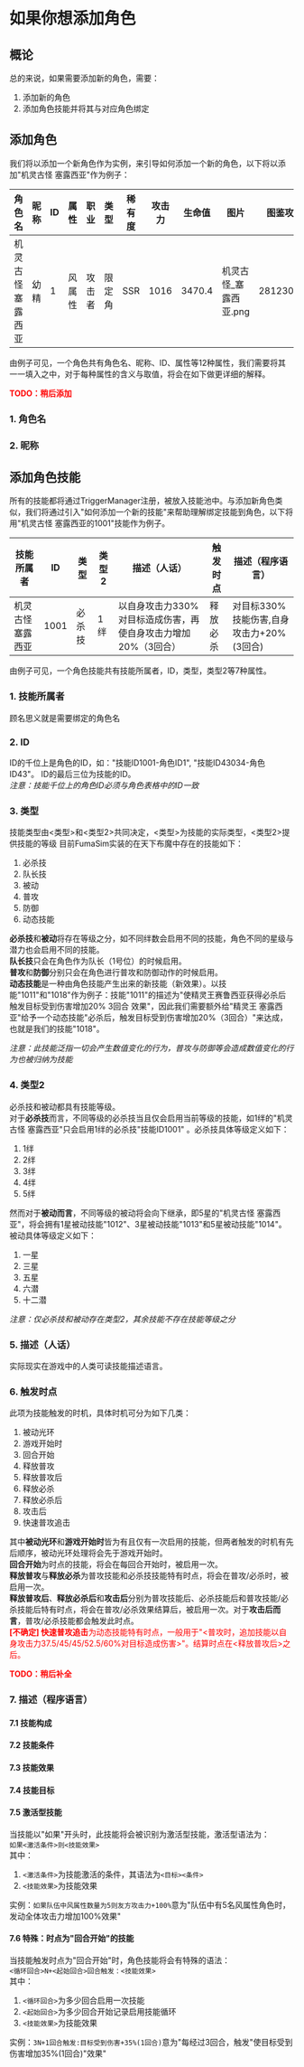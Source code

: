 # 如果你想添加角色
## 概论
总的来说，如果需要添加新的角色，需要：
1. 添加新的角色
2. 添加角色技能并将其与对应角色绑定

## 添加角色
我们将以添加一个新角色作为实例，来引导如何添加一个新的角色，以下将以添加"机灵古怪 塞露西亚"作为例子：

| 角色名 | 昵称 | ID | 属性 | 职业  | 类型  | 稀有度 | 攻击力 | 生命值 | 图片 | 图鉴攻击力 | 图鉴生命力 |
|-----|----|---|---|-----|-----|-----|-----|-----|-------------|-----------|-------------|
| 机灵古怪 塞露西亚 | 幼精 | 1 |风属性| 攻击者 | 限定角 | SSR | 1016 | 3470.4 | 机灵古怪_塞露西亚.png | 281230.3143 | 960611.8926 |

由例子可见，一个角色共有角色名、昵称、ID、属性等12种属性，我们需要将其一一填入之中，对于每种属性的含义与取值，将会在如下做更详细的解释。

<font color='red'>**TODO：稍后添加**</font>
### 1. 角色名
### 2. 昵称

## 添加角色技能
所有的技能都将通过TriggerManager注册，被放入技能池中。与添加新角色类似，我们将通过引入"如何添加一个新的技能"来帮助理解绑定技能到角色，以下将用"机灵古怪 塞露西亚的1001"技能作为例子。

| 技能所属者     | ID   | 类型  | 类型2 | 描述（人话）                              | 触发时点 | 描述（程序语言） |
|-----------|------|-----|----|-------------------------------------|------|----------|
| 机灵古怪 塞露西亚 | 1001 | 必杀技 | 1绊 | 以自身攻击力330%对目标造成伤害，再使自身攻击力增加20%（3回合） | 释放必杀 | 对目标330%技能伤害,自身攻击力+20%(3回合) |

由例子可见，一个角色技能共有技能所属者，ID，类型，类型2等7种属性。

### 1. 技能所属者
顾名思义就是需要绑定的角色名

### 2. ID
ID的千位上是角色的ID，如："技能ID1001-角色ID1", "技能ID43034-角色ID43"。 ID的最后三位为技能的ID。  
*注意：技能千位上的角色ID必须与角色表格中的ID一致*

### 3. 类型
技能类型由<类型>和<类型2>共同决定，<类型>为技能的实际类型，<类型2>提供技能的等级
目前FumaSim实装的在天下布魔中存在的技能如下：
1. 必杀技
2. 队长技
3. 被动
4. 普攻
5. 防御
6. 动态技能

**必杀技**和**被动**将存在等级之分，如不同绊数会启用不同的技能，角色不同的星级与潜力也会启用不同的技能。  
**队长技**只会在角色作为队长（1号位）的时候启用。  
**普攻**和**防御**分别只会在角色进行普攻和防御动作的时候启用。  
**动态技能**是一种由角色技能产生出来的新技能（新效果）。以技能"1011"和"1018"作为例子：技能"1011"的描述为"使精灵王赛鲁西亚获得必杀后 触发目标受到伤害增加20% 3回合 效果"，因此我们需要额外给"精灵王 塞露西亚"给予一个动态技能"必杀后，触发目标受到伤害增加20%（3回合）"来达成，也就是我们的技能"1018"。

*注意：此技能泛指一切会产生数值变化的行为，普攻与防御等会造成数值变化的行为也被归纳为技能*  

### 4. 类型2
必杀技和被动都具有技能等级。  
对于**必杀技**而言，不同等级的必杀技当且仅会启用当前等级的技能，如1绊的"机灵古怪 塞露西亚"只会启用1绊的必杀技"技能ID1001" 。必杀技具体等级定义如下：
1. 1绊
2. 2绊
3. 3绊
4. 4绊
5. 5绊

然而对于**被动而言**，不同等级的被动将会向下继承，即5星的"机灵古怪 塞露西亚"，将会拥有1星被动技能"1012"、3星被动技能"1013"和5星被动技能"1014"。被动具体等级定义如下：
1. 一星
2. 三星
3. 五星
4. 六潜
5. 十二潜

*注意：仅必杀技和被动存在类型2，其余技能不存在技能等级之分*

### 5. 描述（人话）
实际现实在游戏中的人类可读技能描述语言。

### 6. 触发时点
此项为技能触发的时机，具体时机可分为如下几类：
1. 被动光环
2. 游戏开始时
3. 回合开始
4. 释放普攻
5. 释放普攻后
6. 释放必杀
7. 释放必杀后
8. 攻击后
9. 快速普攻追击

其中**被动光环**和**游戏开始时**皆为有且仅有一次启用的技能，但两者触发的时机有先后顺序，被动光环处理将会先于游戏开始时。  
**回合开始**为时点的技能，将会在每回合开始时，被启用一次。  
**释放普攻**与**释放必杀**为普攻技能和必杀技技能特有时点，将会在普攻/必杀时，被启用一次。  
**释放普攻后**、**释放必杀后**和**攻击后**分别为普攻技能后、必杀技能后和普攻技能/必杀技能后特有时点，将会在普攻/必杀效果结算后，被启用一次。对于**攻击后而言**，普攻/必杀技能都会触发此时点。  
<font color='red'>**[不确定] 快速普攻追击**为动态技能特有时点，一般用于"<普攻时，追加技能以自身攻击力37.5/45/45/52.5/60%对目标造成伤害>"。结算时点在<释放普攻后>之后。</font>

<font color='red'>**TODO：稍后补全**</font>
### 7. 描述（程序语言）
#### 7.1 技能构成

#### 7.2 技能条件

#### 7.3 技能效果

#### 7.4 技能目标

#### 7.5 激活型技能
当技能以"如果"开头时，此技能将会被识别为激活型技能，激活型语法为：  
`如果<激活条件>则<技能效果>`  
其中：
1. `<激活条件>`为技能激活的条件，其语法为`<目标><条件>`
2. `<技能效果>`为技能效果

实例：`如果队伍中风属性数量为5则友方攻击力+100%`意为"队伍中有5名风属性角色时，发动全体攻击力增加100%效果"

#### 7.6 特殊：时点为"回合开始"的技能
当技能触发时点为"回合开始"时，角色技能将会有特殊的语法：  
`<循环回合>N+<起始回合>回合触发：<技能效果>`  
其中：  
1. `<循环回合>`为多少回合启用一次技能
2. `<起始回合>`为多少回合开始记录启用技能循环
3. `<技能效果>`为技能效果  

实例：`3N+1回合触发:目标受到伤害+35%(1回合)`意为"每经过3回合，触发"使目标受到伤害增加35%(1回合)"效果"



